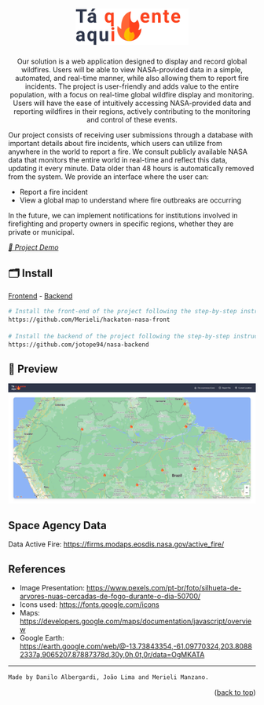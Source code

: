 <h1 align="center">
    <br>
    <img src="imgs/logo-black.png" alt="Logo" width="230" alt="Tá quente aqui">
</h1>

<p align="center">
    Our solution is a web application designed to display and record global wildfires. Users will be able to view NASA-provided data in a simple, automated, and real-time manner, while also allowing them to report fire incidents. The project is user-friendly and adds value to the entire population, with a focus on real-time global wildfire display and monitoring. Users will have the ease of intuitively accessing NASA-provided data and reporting wildfires in their regions, actively contributing to the monitoring and control of these events.
<br/>
</p>

<p>
Our project consists of receiving user submissions through a database with important details about fire incidents, which users can utilize from anywhere in the world to report a fire.
We consult publicly available NASA data that monitors the entire world in real-time and reflect this data, updating it every minute. Data older than 48 hours is automatically removed from the system.
We provide an interface where the user can:
    
- Report a fire incident
- View a global map to understand where fire outbreaks are occurring
    
In the future, we can implement notifications for institutions involved in firefighting and property owners in specific regions, whether they are private or municipal.
</p>

[_👀 Project Demo_](https://www.youtube.com/watch?v=cfl8_BOlo_M)

## 🗂 Install

[Frontend](https://github.com/Merieli/hackaton-nasa-front) -
[Backend](https://github.com/jotope94/nasa-backend)

```bash
# Install the front-end of the project following the step-by-step instructions mentioned in the project's Readme below:
https://github.com/Merieli/hackaton-nasa-front

# Install the backend of the project following the step-by-step instructions mentioned in the project's Readme below:
https://github.com/jotope94/nasa-backend
```

## 📸 Preview

<img src="imgs/home.png" width="728px"/>

<br>

## Space Agency Data

Data Active Fire: https://firms.modaps.eosdis.nasa.gov/active_fire/

## References

- Image Presentation: https://www.pexels.com/pt-br/foto/silhueta-de-arvores-nuas-cercadas-de-fogo-durante-o-dia-50700/
- Icons used: https://fonts.google.com/icons
- Maps: https://developers.google.com/maps/documentation/javascript/overview
- Google Earth: https://earth.google.com/web/@-13.73843354,-61.09770324,203.80882337a,9065207.87887378d,30y,0h,0t,0r/data=OgMKATA

---

```diff
Made by Danilo Albergardi, João Lima and Merieli Manzano.
```

<p align="right">(<a href="#top">back to top</a>)</p>
